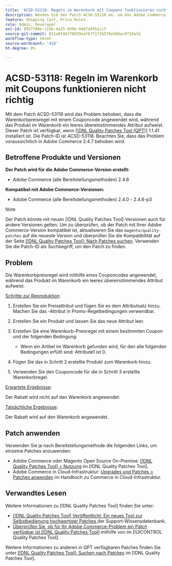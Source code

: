 ```yaml
---
title: 'ACSD-53118: Regeln im Warenkorb mit Coupons funktionieren nicht richtig'
description: Wenden Sie den Patch ACSD-53118 an, um das Adobe Commerce-Problem zu beheben, bei dem die Warenkorbpreisregel mit einem Couponcode angewendet wird, während das Produkt im Warenkorb ein leeres Übereinstimmungsattribut aufweist.
feature: Shopping Cart, Price Rules
role: Admin, Developer
exl-id: 8957790e-c22b-4a25-939b-94d7a9fb1cc7
source-git-commit: 011a6f46f76029eaf67f172b576e58dac9710a3d
workflow-type: tm+mt
source-wordcount: '418'
ht-degree: 0%

---
```


# ACSD-53118: Regeln im Warenkorb mit Coupons funktionieren nicht richtig

Mit dem Patch ACSD-53118 wird das Problem behoben, dass die Warenkorbpreisregel mit einem Couponcode angewendet wird, während das Produkt im Warenkorb ein leeres übereinstimmendes Attribut aufweist. Dieser Patch ist verfügbar, wenn [[!DNL Quality Patches Tool (QPT)]](https://experienceleague.adobe.com/en/docs/commerce-operations/tools/quality-patches-tool/quality-patches-tool-to-self-serve-quality-patches) 1.1.41 installiert ist. Die Patch-ID ist ACSD-53118. Beachten Sie, dass das Problem voraussichtlich in Adobe Commerce 2.4.7 behoben wird.

## Betroffene Produkte und Versionen

**Der Patch wird für die Adobe Commerce-Version erstellt:**

* Adobe Commerce (alle Bereitstellungsmethoden) 2.4.6

**Kompatibel mit Adobe Commerce-Versionen:**

* Adobe Commerce (alle Bereitstellungsmethoden) 2.4.0 - 2.4.6-p3

>[!NOTE]
>
>Der Patch könnte mit neuen [!DNL Quality Patches Tool]-Versionen auch für andere Versionen gelten. Um zu überprüfen, ob der Patch mit Ihrer Adobe Commerce-Version kompatibel ist, aktualisieren Sie das `magento/quality-patches` auf die neueste Version und überprüfen Sie die Kompatibilität auf der Seite [[!DNL Quality Patches Tool]: Nach Patches suchen](https://experienceleague.adobe.com/tools/commerce-quality-patches/index.html). Verwenden Sie die Patch-ID als Suchbegriff, um den Patch zu finden.

## Problem

Die Warenkorbpreisregel wird mithilfe eines Couponcodes angewendet, während das Produkt im Warenkorb ein leeres übereinstimmendes Attribut aufweist.

<u>Schritte zur Reproduktion</u>:

1. Erstellen Sie ein Preisattribut und fügen Sie es dem Attributsatz hinzu. Machen Sie das -Attribut in Promo-Regelbedingungen verwendbar.
1. Erstellen Sie ein Produkt und lassen Sie das neue Attribut leer.
1. Erstellen Sie eine Warenkorb-Preisregel mit einem bestimmten Coupon und der folgenden Bedingung:

   * Wenn ein Artikel im Warenkorb gefunden wird, für den alle folgenden Bedingungen erfüllt sind: Attribute1 ist 0.

1. Fügen Sie das in Schritt 2 erstellte Produkt zum Warenkorb hinzu.
1. Verwenden Sie den Couponcode für die in Schritt 3 erstellte Warenkorbregel.

<u>Erwartete Ergebnisse</u>:

Der Rabatt wird nicht auf den Warenkorb angewendet.

<u>Tatsächliche Ergebnisse</u>:

Der Rabatt wird auf den Warenkorb angewendet.

## Patch anwenden

Verwenden Sie je nach Bereitstellungsmethode die folgenden Links, um einzelne Patches anzuwenden:

* Adobe Commerce oder Magento Open Source On-Premise: [[!DNL Quality Patches Tool] > Nutzung](/help/tools/quality-patches-tool/usage.md) im [!DNL Quality Patches Tool].
* Adobe Commerce in Cloud-Infrastruktur: [Upgrades und Patches > Patches anwenden](https://experienceleague.adobe.com/docs/commerce-cloud-service/user-guide/develop/upgrade/apply-patches.html) im Handbuch zu Commerce in Cloud-Infrastruktur.

## Verwandtes Lesen

Weitere Informationen zu [!DNL Quality Patches Tool] finden Sie unter:

* [[!DNL Quality Patches Tool] Veröffentlicht: Ein neues Tool zur Selbstbedienung hochwertiger Patches ](https://experienceleague.adobe.com/en/docs/commerce-operations/tools/quality-patches-tool/quality-patches-tool-to-self-serve-quality-patches) der Support-Wissensdatenbank.
* [Überprüfen Sie, ob für Ihr Adobe Commerce-Problem ein Patch verfügbar ist [!DNL Quality Patches Tool]](/help/tools/quality-patches-tool/patches-available-in-qpt/check-patch-for-magento-issue-with-magento-quality-patches.md) mithilfe von im [!UICONTROL Quality Patches Tool].


Weitere Informationen zu anderen in QPT verfügbaren Patches finden Sie unter [[!DNL Quality Patches Tool]: Suchen nach Patches](https://experienceleague.adobe.com/tools/commerce-quality-patches/index.html) im [!DNL Quality Patches Tool].
